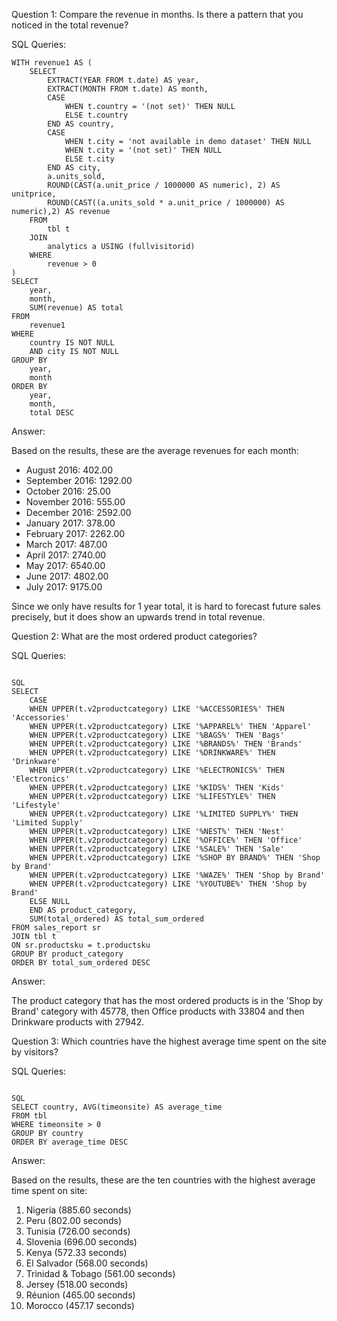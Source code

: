 Question 1: Compare the revenue in months. Is there a pattern that you noticed in the total revenue?

SQL Queries:

```
WITH revenue1 AS (
    SELECT 
        EXTRACT(YEAR FROM t.date) AS year, 
        EXTRACT(MONTH FROM t.date) AS month, 
        CASE 
            WHEN t.country = '(not set)' THEN NULL 
            ELSE t.country 
        END AS country, 
        CASE 
            WHEN t.city = 'not available in demo dataset' THEN NULL 
            WHEN t.city = '(not set)' THEN NULL 
            ELSE t.city 
        END AS city, 
        a.units_sold, 
        ROUND(CAST(a.unit_price / 1000000 AS numeric), 2) AS unitprice, 
        ROUND(CAST((a.units_sold * a.unit_price / 1000000) AS numeric),2) AS revenue 
    FROM 
        tbl t 
    JOIN 
        analytics a USING (fullvisitorid) 
    WHERE 
        revenue > 0 
)
SELECT 
    year, 
    month, 
    SUM(revenue) AS total 
FROM 
    revenue1 
WHERE 
    country IS NOT NULL 
    AND city IS NOT NULL 
GROUP BY 
    year, 
    month 
ORDER BY 
    year, 
    month, 
    total DESC
```

Answer: 

Based on the results, these are the average revenues for each month:

- August 2016: 402.00
- September 2016: 1292.00
- October 2016: 25.00
- November 2016: 555.00
- December 2016: 2592.00
- January 2017: 378.00
- February 2017: 2262.00
- March 2017: 487.00
- April 2017: 2740.00
- May 2017: 6540.00
- June 2017: 4802.00
- July 2017: 9175.00

Since we only have results for 1 year total, it is hard to forecast future sales precisely, but it does show an upwards trend in total revenue.


Question 2: What are the most ordered product categories?

SQL Queries:

```

SQL
SELECT 
	CASE 
	WHEN UPPER(t.v2productcategory) LIKE '%ACCESSORIES%' THEN 'Accessories' 
	WHEN UPPER(t.v2productcategory) LIKE '%APPAREL%' THEN 'Apparel' 
	WHEN UPPER(t.v2productcategory) LIKE '%BAGS%' THEN 'Bags' 
	WHEN UPPER(t.v2productcategory) LIKE '%BRANDS%' THEN 'Brands' 
	WHEN UPPER(t.v2productcategory) LIKE '%DRINKWARE%' THEN 'Drinkware' 
	WHEN UPPER(t.v2productcategory) LIKE '%ELECTRONICS%' THEN 'Electronics' 
	WHEN UPPER(t.v2productcategory) LIKE '%KIDS%' THEN 'Kids' 
	WHEN UPPER(t.v2productcategory) LIKE '%LIFESTYLE%' THEN 'Lifestyle' 
	WHEN UPPER(t.v2productcategory) LIKE '%LIMITED SUPPLY%' THEN 'Limited Supply' 
	WHEN UPPER(t.v2productcategory) LIKE '%NEST%' THEN 'Nest' 
	WHEN UPPER(t.v2productcategory) LIKE '%OFFICE%' THEN 'Office' 
	WHEN UPPER(t.v2productcategory) LIKE '%SALE%' THEN 'Sale' 
	WHEN UPPER(t.v2productcategory) LIKE '%SHOP BY BRAND%' THEN 'Shop by Brand' 
	WHEN UPPER(t.v2productcategory) LIKE '%WAZE%' THEN 'Shop by Brand' 
	WHEN UPPER(t.v2productcategory) LIKE '%YOUTUBE%' THEN 'Shop by Brand' 
	ELSE NULL 
	END AS product_category,
	SUM(total_ordered) AS total_sum_ordered
FROM sales_report sr
JOIN tbl t
ON sr.productsku = t.productsku
GROUP BY product_category
ORDER BY total_sum_ordered DESC

```

Answer:

The product category that has the most ordered products is in the 'Shop by Brand' category with 45778, then Office products with 33804 and then Drinkware products with 27942.


Question 3: Which countries have the highest average time spent on the site by visitors?

SQL Queries:

```

SQL
SELECT country, AVG(timeonsite) AS average_time
FROM tbl
WHERE timeonsite > 0
GROUP BY country
ORDER BY average_time DESC

```

Answer:

Based on the results, these are the ten countries with the highest average time spent on site:
1. Nigeria (885.60 seconds)
2. Peru (802.00 seconds)
3. Tunisia (726.00 seconds)
4. Slovenia (696.00 seconds)
5. Kenya (572.33 seconds)
6. El Salvador (568.00 seconds)
7. Trinidad & Tobago (561.00 seconds)
8. Jersey (518.00 seconds)
9. Réunion (465.00 seconds)
10. Morocco (457.17 seconds)

